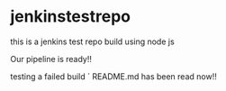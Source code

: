 # jenkinstestrepo
this is a jenkins test repo build using node js

Our pipeline is ready!!

testing a failed build
`
README.md has been read now!!
